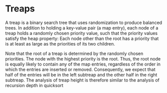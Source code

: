 # Treaps

A treap is a binary search tree that uses randomization to produce balanced trees. In addition to holding a key-value
pair (a map entry), each node of a treap holds a randomly chosen priority value, such that the priority values satisfy the
heap property: Each node other than the root has a priority that is at least as large as the priorities of its two children.

Note that the root of a treap is determined by the randomly chosen priorities. The node with the highest priority is the root. Thus, the root node is equally likely to
contain any of the map entries, regardless of the order in which the entries are inserted or removed. Consequently, we
expect that half of the entries will be in the left subtreap and the other half in the right subtreap. The analysis of treap
height is therefore similar to the analysis of recursion depth in quicksort
